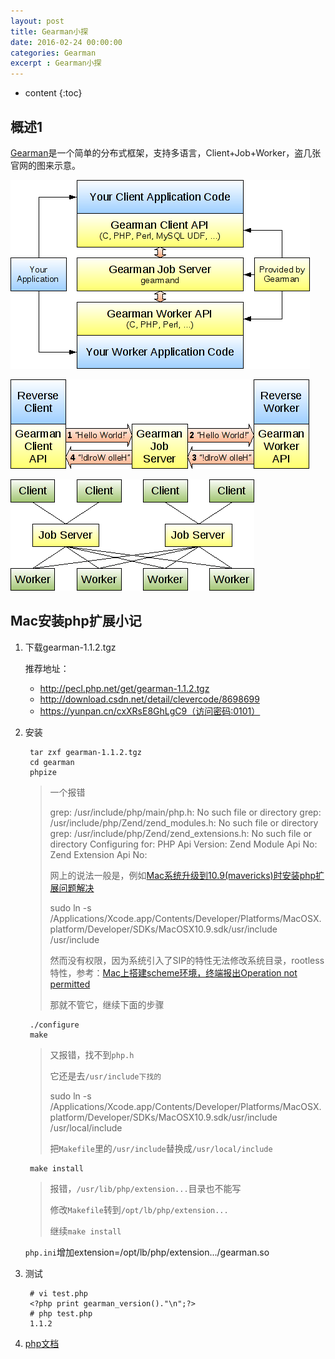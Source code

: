 ```yaml
---
layout: post
title: Gearman小探
date: 2016-02-24 00:00:00
categories: Gearman
excerpt : Gearman小探
---
```


* content
{:toc}

## 概述1

[Gearman](http://gearman.org/)是一个简单的分布式框架，支持多语言，Client+Job+Worker，盗几张官网的图来示意。

![stack](/assets/blog-images/2016-02/stack.png)

![flow](/assets/blog-images/2016-02/flow.png)

![cluster](/assets/blog-images/2016-02/cluster.png)

## Mac安装php扩展小记

1. 下载gearman-1.1.2.tgz

	推荐地址：
	
	- http://pecl.php.net/get/gearman-1.1.2.tgz
	- http://download.csdn.net/detail/clevercode/8698699
	- https://yunpan.cn/cxXRsE8GhLgC9（访问密码:0101）

1. 安装

		tar zxf gearman-1.1.2.tgz
		cd gearman
		phpize
	
	> 一个报错
	>
	>	grep: /usr/include/php/main/php.h: No such file or directory
	>	grep: /usr/include/php/Zend/zend_modules.h: No such file or directory
	>	grep: /usr/include/php/Zend/zend_extensions.h: No such file or directory
	>	Configuring for:
	>	PHP Api Version:
	>	Zend Module Api No:
	>	Zend Extension Api No:
	>	
	> 网上的说法一般是，例如[Mac系统升级到10.9(mavericks)时安装php扩展问题解决](http://my.oschina.net/Twitter/blog/287543?fromerr=wRzSpPrz)
	>	
	>	sudo ln -s /Applications/Xcode.app/Contents/Developer/Platforms/MacOSX.platform/Developer/SDKs/MacOSX10.9.sdk/usr/include /usr/include
	>	
	> 然而没有权限，因为系统引入了SIP的特性无法修改系统目录，rootless特性，参考：[Mac上搭建scheme环境，终端报出Operation not permitted](https://segmentfault.com/q/1010000003958979)
	>	
	> 那就不管它，继续下面的步骤
	
		./configure
		make
	
	> 又报错，找不到`php.h`
	>	
	> 它还是去`/usr/include下找的`
	>	
	>	sudo ln -s /Applications/Xcode.app/Contents/Developer/Platforms/MacOSX.platform/Developer/SDKs/MacOSX10.9.sdk/usr/include /usr/local/include
	>	
	> 把`Makefile`里的`/usr/include`替换成`/usr/local/include`
	
		make install
	
	> 报错，`/usr/lib/php/extension...`目录也不能写
	>
	> 修改`Makefile`转到`/opt/lb/php/extension...`
	>
	> 继续`make install`
		
	`php.ini`增加extension=/opt/lb/php/extension.../gearman.so
	
1. 测试

		# vi test.php
		<?php print gearman_version()."\n";?>
		# php test.php
		1.1.2

1. [php文档](http://php.net/manual/en/book.gearman.php)



